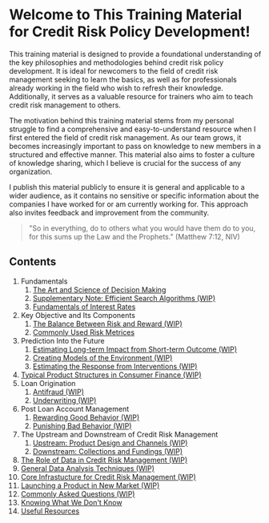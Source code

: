 # Welcome to This Training Material for Credit Risk Policy Development!

This training material is designed to provide a foundational understanding of the key philosophies and methodologies behind credit risk policy development. It is ideal for newcomers to the field of credit risk management seeking to learn the basics, as well as for professionals already working in the field who wish to refresh their knowledge. Additionally, it serves as a valuable resource for trainers who aim to teach credit risk management to others.

The motivation behind this training material stems from my personal struggle to find a comprehensive and easy-to-understand resource when I first entered the field of credit risk management. As our team grows, it becomes increasingly important to pass on knowledge to new members in a structured and effective manner. This material also aims to foster a culture of knowledge sharing, which I believe is crucial for the success of any organization. 

I publish this material publicly to ensure it is general and applicable to a wider audience, as it contains no sensitive or specific information about the companies I have worked for or am currently working for. This approach also invites feedback and improvement from the community.

> "So in everything, do to others what you would have them do to you, for this sums up the Law and the Prophets." (Matthew 7:12, NIV)

## Contents

1. Fundamentals
   1. [The Art and Science of Decision Making](fundamentals/decision_making.md)
   2. [Supplementary Note: Efficient Search Algorithms (WIP)](fundamentals/search_algorithms.md) 
   3. [Fundamentals of Interest Rates](fundamentals/bonds_interest_rates.md)
2. Key Objective and Its Components
   1. [The Balance Between Risk and Reward (WIP)](key_objective/risk_reward.md)
   2. [Commonly Used Risk Metrices](key_objective/risk_metrix.md)
3. Prediction Into the Future
   1. [Estimating Long-term Impact from Short-term Outcome (WIP)](prediction/long_term_impact.md)
   2. [Creating Models of the Environment (WIP)](prediction/environment_models.md)
   3. [Estimating the Response from Interventions (WIP)](prediction/intervention_response.md)
4. [Typical Product Structures in Consumer Finance (WIP)](product_structures.md)
5. Loan Origination
   1. [Antifraud (WIP)](loan_origination/antifraud.md)
   2. [Underwriting (WIP)](loan_origination/underwriting.md)
6. Post Loan Account Management
   1. [Rewarding Good Behavior (WIP)](post_loan_management/rewarding_good_behavior.md)
   2. [Punishing Bad Behavior (WIP)](post_loan_management/punishing_bad_behavior.md)
7. The Upstream and Downstream of Credit Risk Management
   1. [Upstream: Product Design and Channels (WIP)](upstream_downstream/product_design_channels.md)
   2. [Downstream: Collections and Fundings (WIP)](upstream_downstream/collections_fundings.md)
8. [The Role of Data in Credit Risk Management (WIP)](data_role.md)
9. [General Data Analysis Techniques (WIP)](data_analysis.md)
10. [Core Infrastucture for Credit Risk Management (WIP)](infrastructure.md)
11. [Launching a Product in New Market (WIP)](new_market.md)
12. [Commonly Asked Questions (WIP)](faq.md)
13. [Knowing What We Don't Know](unknowns.md)
14. [Useful Resources](resources.md)
